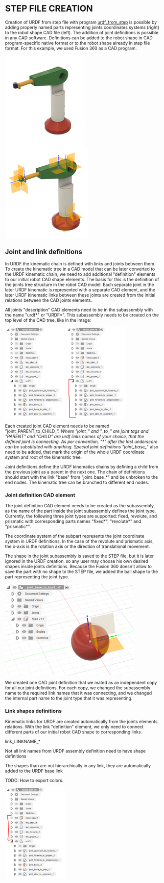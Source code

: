 # STEP FILE CREATION

Creation of URDF from step file with program [urdf_from_step](https://github.com/ReconCycle/urdf_from_step) is possible by adding properly named parts representing joints coordinates systems (right) to the robot shape CAD file (left). The addition of joint definitions is possible in any CAD software. Definitions can be added to the robot shape in CAD program-specific native format or to the robot shape already in step file format. For this example, we used Fusion 360 as a CAD program.

<img src="./figures/robot_arm_cad.PNG" 
     height="300"   align="center" >  <img src="./figures/robot_arm_cad_with_cs.PNG" 
     height="300"   align="center" >  


## Joint and link definitions

In URDF the kinematic chain is defined with links and joints between them. To create the kinematic tree in a CAD model that can be later converted to the URDF kinematic chain, we need to add additional "definition" elements to our initial robot CAD shape elements. The basis for this is the definition of the joints tree structure in the robot CAD model. Each separate joint in the later URDF kinematic is represented with a separate CAD element, and the later URDF kinematic links between these joints are created from the initial relations between the CAD joints elements.

All joints "description" CAD elements need to be in the subassembly with the name "urdf*" or "URDF*". This subassembly needs to be created on the top level of the CAD tree, like in the image:

<img src="./figures/tree_clean.PNG" 
     height="300"   align="center" >  <img src="./figures/tree_urdf.PNG" 
     height="300"   align="center" >  

Each created joint CAD element needs to be named "joint_PARENT_to_CHILD_*". Where "joint_" and "\_to_" are joint tags and "PARENT" and "CHILD" are urdf links names of your choice, that the defined joint is connecting. As per convention, "\*"  after the last underscore can be substituted with anything. Special joint definitions "joint_base_*" also need to be added, that mark the origin of the whole URDF coordinate system and root of the kinematic tree.

Joint definitions define the URDF kinematics chains by defining a child from the previous joint as a parent in the next one. The chain of definitions should start with the link "base" from "joint_base_*" and be unbroken to the end nodes. The kinematic tree can be branched to different end nodes.

### Joint definition CAD element

The joint definition CAD element needs to be created as the subassembly, as the name of the part inside the joint subassembly defines the joint type. Currently, the following three joint types are supported: fixed, revolute, and prismatic with corresponding parts names "fixed*", "revolute*" and "prismatic*".

The coordinate system of the subpart represents the joint coordinate system in URDF definitions. In the case of the revolute and prismatic axis, the x-axis is the rotation axis or the direction of translational movement.

The shape in the joint subassembly is saved to the STEP file, but it is later ignored in the URDF creation, so any user may choose his own desired shapes inside joints definitions. Because the Fusion 360 doesn't allow to save the part with no shape to the STEP file, we added the ball shape to the part representing the joint type. 

<img src="./figures/joint_cad_definition.PNG" 
     height="300"   align="center" >  


We created one CAD joint definition that we mated as an independent copy for all our joint definitions. For each copy, we changed the subassembly name to the required link names that it was connecting, and we changed the internal part name to the joint type that it was representing. 


### Link shapes definitions

Kinematic links for URDF are created automatically from the joints elements relations. With the link "definition" element, we only need to connect different parts of our initial robot CAD shape to corresponding links.

link_LINKNAME_*

Not all link names from URDF assembly definition need to have shape definitions

The shapes than are not hierarchically in any link, they are automatically added to the URDF base link

[//]: # "STL also exported automatic"

TODO: How to export colors.

<img src="./figures/tree_shapes.PNG" 
     height="300"   align="center" >  
